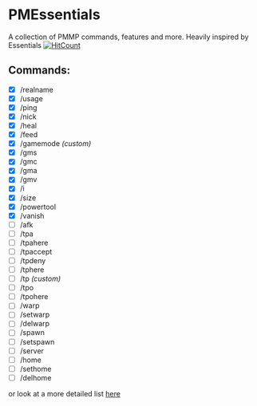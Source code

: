 # PMEssentials
A collection of PMMP commands, features and more. Heavily inspired by Essentials
[![HitCount](http://hits.dwyl.io/pmessentials/PMEssentials.svg)](http://hits.dwyl.io/pmessentials/PMEssentials)

## Commands:
- [x] /realname
- [x] /usage
- [x] /ping
- [x] /nick
- [x] /heal
- [x] /feed  
- [x] /gamemode *(custom)*
- [x] /gms
- [x] /gmc
- [x] /gma
- [x] /gmv
- [x] /i
- [x] /size
- [x] /powertool
- [x] /vanish
- [ ] /afk
- [ ] /tpa
- [ ] /tpahere
- [ ] /tpaccept
- [ ] /tpdeny
- [ ] /tphere
- [ ] /tp *(custom)*
- [ ] /tpo
- [ ] /tpohere
- [ ] /warp
- [ ] /setwarp
- [ ] /delwarp
- [ ] /spawn
- [ ] /setspawn
- [ ] /server
- [ ] /home
- [ ] /sethome
- [ ] /delhome

or look at a more detailed list [here](https://github.com/pmessentials/PMEssentials/wiki/Commands)
